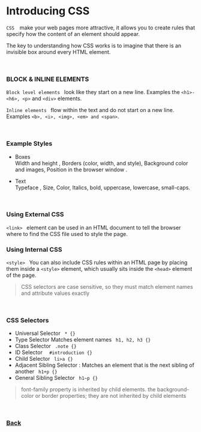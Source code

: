 # Introducing CSS
`CSS  `make your web pages more attractive, it allows you to create rules that specify how the content of
an element should appear. <br>

The key to understanding how CSS works is to imagine that there is an invisible box around every HTML element.

<br>

### BLOCK & INLINE ELEMENTS
`Block level elements ` look
like they start on a new line.
Examples the `<h1>-<h6>, <p>` and `<div>` elements. <br>

`Inline elements ` flow within the text and do not start on a new
line. Examples `<b>, <i>, <img>, <em> and <span>`.

<br>

### Example Styles
* Boxes <br>
Width and height ,
Borders (color, width, and style),
Background color and images,
Position in the browser window .

* Text <br>
Typeface ,
Size,
Color,
Italics, bold, uppercase,
lowercase, small-caps.

<br>

### Using External CSS
`<link> `  element can be used in an HTML document to tell the browser where to find the CSS file used to style the page. 

### Using Internal CSS
`<style> `
You can also include CSS rules within an HTML page by placing
them inside a `<style>` element, which usually sits inside the
`<head>` element of the page. 

> CSS selectors are case sensitive, so they must match element names and attribute values exactly


<br>

### CSS Selectors
* Universal Selector  ` * {}`
* Type Selector  Matches element names  ` h1, h2, h3 {}`
* Class Selector  ` .note {}`
* ID Selector `  #introduction {}`
* Child Selector  ` li>a {}`
* Adjacent Sibling Selector   : Matches an element that is the next sibling of another ` h1+p {}`
* General Sibling Selector ` h1~p {}`


> font-family property is inherited by child elements.
the background-color or border properties; they are not inherited by child elements

<br>


### [Back](https://raghadmustafa96.github.io/reading-notes/class-02)




